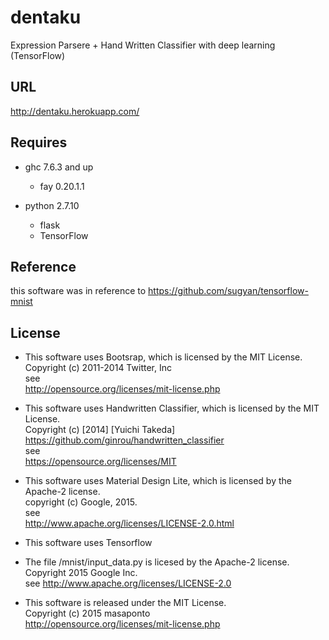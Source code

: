 # dentaku
Expression Parsere + Hand Written Classifier with deep learning (TensorFlow)


## URL
http://dentaku.herokuapp.com/  

## Requires
- ghc 7.6.3 and up
  - fay 0.20.1.1

- python 2.7.10
  - flask
  - TensorFlow

## Reference
this software was in reference to https://github.com/sugyan/tensorflow-mnist


## License
- This software uses Bootsrap, which is licensed by the MIT License.  
Copyright (c) 2011-2014 Twitter, Inc  
see  
http://opensource.org/licenses/mit-license.php  

- This software uses Handwritten Classifier, which is licensed by the MIT License.  
Copyright (c) [2014] [Yuichi Takeda]  
https://github.com/ginrou/handwritten_classifier  
see  
https://opensource.org/licenses/MIT  

- This software uses Material Design Lite, which is licensed by the Apache-2 license.  
copyright (c) Google, 2015.  
see  
http://www.apache.org/licenses/LICENSE-2.0.html  

- This software uses Tensorflow
  

- The file /mnist/input_data.py is licesed by the Apache-2 license.  
  Copyright 2015 Google Inc.  
  see http://www.apache.org/licenses/LICENSE-2.0  


- This software is released under the MIT License.  
Copyright (c) 2015 masaponto  
http://opensource.org/licenses/mit-license.php  
